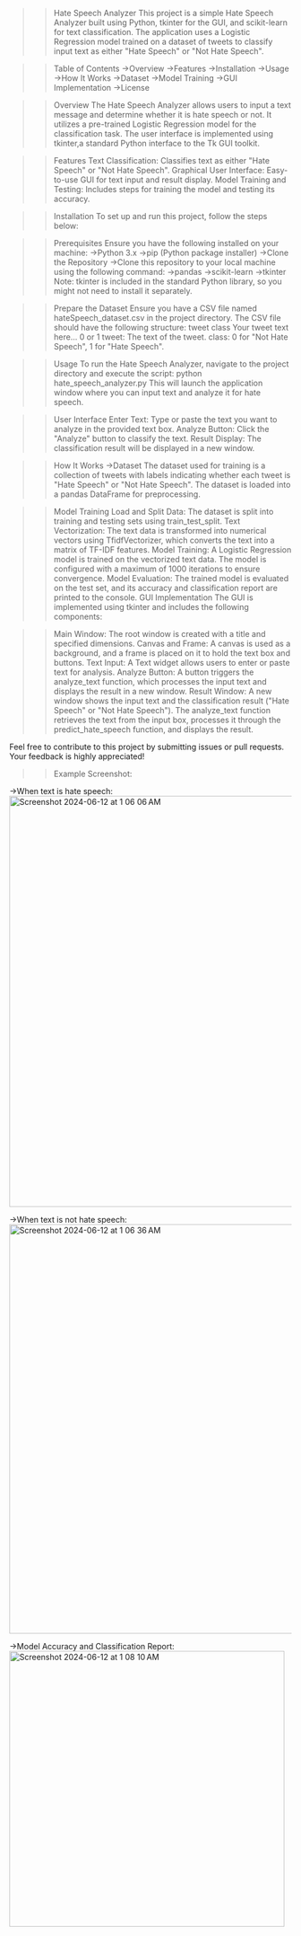 >>Hate Speech Analyzer
  This project is a simple Hate Speech Analyzer built using Python, tkinter for the GUI, and scikit-learn for text classification. 
  The application uses a Logistic Regression model trained on a dataset of tweets to classify input text as either "Hate Speech" or "Not Hate Speech".

>>Table of Contents
  ->Overview
  ->Features
  ->Installation
  ->Usage
  ->How It Works
  ->Dataset
  ->Model Training
  ->GUI Implementation
  ->License

>>Overview
  The Hate Speech Analyzer allows users to input a text message and determine whether it is hate speech or not.
  It utilizes a pre-trained Logistic Regression model for the classification task. The user interface is implemented using tkinter,a standard Python interface to the Tk GUI toolkit.

>>Features
  Text Classification: Classifies text as either "Hate Speech" or "Not Hate Speech".
  Graphical User Interface: Easy-to-use GUI for text input and result display.
  Model Training and Testing: Includes steps for training the model and testing its accuracy.

>>Installation
  To set up and run this project, follow the steps below:

>>Prerequisites
  Ensure you have the following installed on your machine:
    ->Python 3.x
    ->pip (Python package installer)
    ->Clone the Repository
    ->Clone this repository to your local machine using the following command:
    ->pandas
    ->scikit-learn
    ->tkinter
    Note: tkinter is included in the standard Python library, so you might not need to install it separately.

>>Prepare the Dataset
  Ensure you have a CSV file named hateSpeech_dataset.csv in the project directory. The CSV file should have the following structure:
  tweet	class
  Your tweet text here...	0 or 1
  tweet: The text of the tweet.
  class: 0 for "Not Hate Speech", 1 for "Hate Speech".

>>Usage
  To run the Hate Speech Analyzer, navigate to the project directory and execute the script:
  python hate_speech_analyzer.py
  This will launch the application window where you can input text and analyze it for hate speech.

>>User Interface
  Enter Text: Type or paste the text you want to analyze in the provided text box.
  Analyze Button: Click the "Analyze" button to classify the text.
  Result Display: The classification result will be displayed in a new window.
  
>>How It Works
  ->Dataset
    The dataset used for training is a collection of tweets with labels indicating whether each tweet is "Hate Speech" or "Not Hate Speech". The dataset is loaded into a pandas DataFrame for preprocessing.

>>Model Training
  Load and Split Data: The dataset is split into training and testing sets using train_test_split.
  Text Vectorization: The text data is transformed into numerical vectors using TfidfVectorizer, which converts the text into a matrix of TF-IDF features.
  Model Training: A Logistic Regression model is trained on the vectorized text data. The model is configured with a maximum of 1000 iterations to ensure convergence.
  Model Evaluation: The trained model is evaluated on the test set, and its accuracy and classification report are printed to the console.
  GUI Implementation
  The GUI is implemented using tkinter and includes the following components:

>>Main Window:
  The root window is created with a title and specified dimensions.
  Canvas and Frame: A canvas is used as a background, and a frame is placed on it to hold the text box and buttons.
  Text Input: A Text widget allows users to enter or paste text for analysis.
  Analyze Button: A button triggers the analyze_text function, which processes the input text and displays the result in a new window.
  Result Window: A new window shows the input text and the classification result ("Hate Speech" or "Not Hate Speech").
  The analyze_text function retrieves the text from the input box, processes it through the predict_hate_speech function, and displays the result.

Feel free to contribute to this project by submitting issues or pull requests. Your feedback is highly appreciated!

>>Example Screenshot:

  ->When text is hate speech:
    <img width="732" alt="Screenshot 2024-06-12 at 1 06 06 AM" src="https://github.com/RahimAbbas55/Hate-Speech-Analyzer-using-Logistic-Regression-Model/assets/101935846/8456a166-f223-4a2c-a63a-522dc0b82cf2">

  ->When text is not hate speech:
    <img width="729" alt="Screenshot 2024-06-12 at 1 06 36 AM" src="https://github.com/RahimAbbas55/Hate-Speech-Analyzer-using-Logistic-Regression-Model/assets/101935846/28896af4-3512-475d-bf25-384e65b769bc">

  ->Model Accuracy and Classification Report:
    <img width="491" alt="Screenshot 2024-06-12 at 1 08 10 AM" src="https://github.com/RahimAbbas55/Hate-Speech-Analyzer-using-Logistic-Regression-Model/assets/101935846/c63eaf0c-e282-49c3-a6d3-921fe23b315d">





